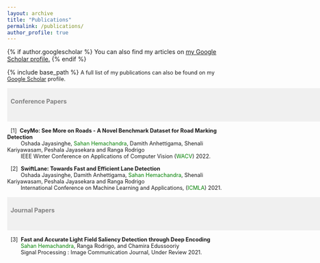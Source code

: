 ```yaml
---
layout: archive
title: "Publications"
permalink: /publications/
author_profile: true
---
```


{% if author.googlescholar %}
  You can also find my articles on <u><a href="{{author.googlescholar}}">my Google Scholar profile</a>.</u>
{% endif %}

{% include base_path %}
<span style="font-size:0.9em;text-align: justify">A full list of my publications can also be found on my <a href="https://scholar.google.com/citations?user=0_2AvCIAAAAJ&hl=en&authuser=1">Google Scholar</a> profile.</span>

<span style="font-size:1em; color:gray;background-color: #F0F0F0;height: 4em; width: 57em; display:inline-block; vertical-align: middle; padding-top: 22px;padding-left: 8px;text-align: left"><b>Conference Papers</b></span><br/>

<!-- <img style="float: left;" src="/images/cvpr.jpg" width="25%">  -->
<span style="font-size:0.9em;padding-left: 8px;text-align: justify"> [1]<span style="color:white">a</span><b>CeyMo: See More on Roads - A Novel Benchmark Dataset for Road Marking Detection</b><br />
  &nbsp; &nbsp; &thinsp; &thinsp; &thinsp; Oshada Jayasinghe, <span style="color:green">Sahan Hemachandra</span>, Damith Anhettigama, Shenali Kariyawasam, Peshala Jayasekara and Ranga Rodrigo <br />
 &nbsp; &nbsp; &thinsp; &thinsp; &thinsp; IEEE Winter Conference on Applications of Computer Vision  (<span style="color:green">WACV</span>) 2022. <br/>
<!--    &nbsp; &nbsp; &thinsp; &thinsp; &thinsp; <a href="https://arxiv.org/pdf/1910.12306.pdf">[Paper]</a> <a href="https://vinojjayasundara.github.io/files/NeurIPS19_ppt.pdf">[Presentation]</a> <a href="https://vinojjayasundara.github.io/files/NeurIPS19_Poster.pdf">[Poster]</a> <a href="https://github.com/vinojjayasundara/treecaps">[Code]</a></span> -->

<span style="font-size:0.9em;padding-left: 8px;text-align: justify"> [2]<span style="color:white">a</span><b>SwiftLane: Towards Fast and Efficient Lane Detection</b><br />
  &nbsp; &nbsp; &thinsp; &thinsp; &thinsp; Oshada Jayasinghe, Damith Anhettigama, <span style="color:green">Sahan Hemachandra</span>, Shenali Kariyawasam, Peshala Jayasekara and Ranga Rodrigo  <br />
 &nbsp; &nbsp; &thinsp; &thinsp; &thinsp; International Conference on Machine Learning and Applications,  (<span style="color:green">ICMLA</span>) 2021. <br/>
<!--    &nbsp; &nbsp; &thinsp; &thinsp; &thinsp; <a href="https://ieeexplore.ieee.org/abstract/document/8658735/">[Paper]</a> <a href="https://vinojjayasundara.github.io/files/WACV19_ppt.pdf">[Presentation]</a> <a href="https://vinojjayasundara.github.io/files/WACV19_Poster.pdf">[Poster]</a> <a href="https://github.com/vinojjayasundara/textcaps">[Code]</a></span> -->

<span style="font-size:1em; color:gray;background-color: #F0F0F0;height: 4em; width: 57em; display:inline-block; vertical-align: middle; padding-top: 22px;padding-left: 8px;text-align: left"><b>Journal Papers</b></span><br/>
  
<span style="font-size:0.9em;padding-left: 8px;text-align: justify"> [3]<span style="color:white">a</span><b>Fast and Accurate Light Field Saliency Detection through Deep Encoding</b><br />
  &nbsp; &nbsp; &thinsp; &thinsp; &thinsp; <span style="color:green">Sahan Hemachandra</span>, Ranga Rodrigo, and Chamira Edussooriy<br />
 &nbsp; &nbsp; &thinsp; &thinsp; &thinsp; Signal Processing : Image Communication Journal, Under Review 2021. <br/>
<!--    &nbsp; &nbsp; &thinsp; &thinsp; &thinsp; <a href="http://openaccess.thecvf.com/content_CVPR_2019/papers/Rajasegaran_DeepCaps_Going_Deeper_With_Capsule_Networks_CVPR_2019_paper.pdf">[Paper]</a> <a href="https://vinojjayasundara.github.io/files/CVPR19_ppt.pptx">[Presentation]</a> <a href="https://vinojjayasundara.github.io/files/CVPR19_Poster.pdf">[Poster]</a> <a href="https://github.com/vinojjayasundara/deepcaps">[Code]</a></span> -->
   

